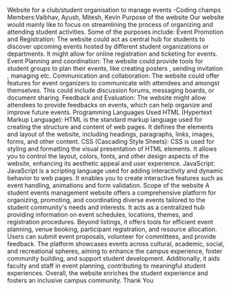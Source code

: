 Website for a club/student organisation to manage events
-Coding champs
Members:Vaibhav, Ayush, Mitesh, Kevin
Purpose of the website
Our website would mainly like to focus on streamlining the process of organizing and attending student activities. Some of the purposes include:
Event Promotion and Registration: The website  could act as central hub for students to discover upcoming events hosted by different student organizations or departments. It might allow for online registration and ticketing for events.
Event Planning and coordination: The website could provide tools for student groups to plan their events, like creating posters , sending invitation , managing etc.
Communication and collaboration: The website could offer features for event organizers to communicate with attendees and amongst themselves. This could include discussion forums, messaging boards, or document sharing.
Feedback and Evaluation: The website might allow attendees to provide feedbacks on events, which can help organize and improve future events.
Programming Languages Used
HTML (Hypertext Markup Language): HTML is the standard markup language used for creating the structure and content of web pages. It defines the elements and layout of the website, including headings, paragraphs, links, images, forms, and other content.
CSS (Cascading Style Sheets): CSS is used for styling and formatting the visual presentation of HTML elements. It allows you to control the layout, colors, fonts, and other design aspects of the website, enhancing its aesthetic appeal and user experience.
JavaScript: JavaScript is a scripting language used for adding interactivity and dynamic behavior to web pages. It enables you to create interactive features such as event handling, animations and form validation.
Scope of the website
A student events management website offers a comprehensive platform for organizing, promoting, and coordinating diverse events tailored to the student community's needs and interests. It acts as a centralized hub providing information on event schedules, locations, themes, and registration procedures. Beyond listings, it offers tools for efficient event planning, venue booking, participant registration, and resource allocation. Users can submit event proposals, volunteer for committees, and provide feedback. The platform showcases events across cultural, academic, social, and recreational spheres, aiming to enhance the campus experience, foster community building, and support student development. Additionally, it aids faculty and staff in event planning, contributing to meaningful student experiences. Overall, the website enriches the student experience and fosters an inclusive campus community.
Thank You







